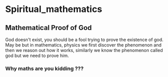 # Spiritual_mathematics

## Mathematical Proof of God

God doesn't exist, you should be a fool trying to prove the existence of god. May be but in mathematics, physics we first discover the phenomenon and then we reason out how it works, similarly we know the phenomenon called god but we need to prove him.

### Why maths are you kidding ??? 
